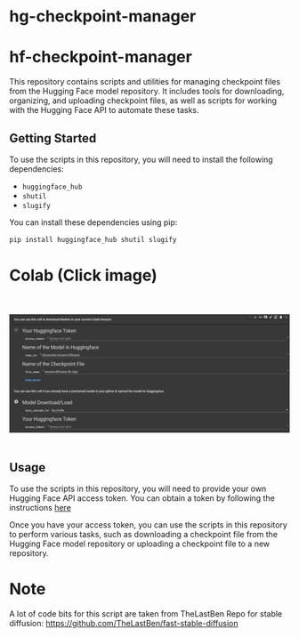 # hg-checkpoint-manager

# hf-checkpoint-manager

This repository contains scripts and utilities for managing checkpoint files from the Hugging Face model repository. It includes tools for downloading, organizing, and uploading checkpoint files, as well as scripts for working with the Hugging Face API to automate these tasks.

## Getting Started

To use the scripts in this repository, you will need to install the following dependencies:

* `huggingface_hub`
* `shutil`
* `slugify`

You can install these dependencies using pip:
```bash
pip install huggingface_hub shutil slugify
```

# Colab (Click image)


<br>&nbsp;&nbsp;&nbsp;&nbsp;&nbsp;&nbsp;&nbsp;&nbsp;&nbsp;&nbsp;&nbsp;&nbsp;&nbsp;&nbsp;&nbsp;&nbsp;&nbsp;&nbsp;&nbsp;&nbsp;&nbsp;&nbsp;&nbsp;&nbsp;&nbsp;&nbsp;&nbsp;&nbsp;&nbsp;&nbsp;&nbsp;&nbsp;&nbsp;&nbsp;&nbsp;&nbsp;&nbsp;&nbsp;&nbsp;&nbsp;&nbsp;
<a href="https://colab.research.google.com/drive/1VX4nIDcfgQh0tGp64Ygkk6Fti6Zi9Udq?usp=sharing">
<img src='https://github.com/Teragron/hg-checkpoint-manager/blob/main/preview.png'>
</a>&nbsp;&nbsp;&nbsp;&nbsp;&nbsp;&nbsp;&nbsp;&nbsp;&nbsp;&nbsp;&nbsp;&nbsp;&nbsp;







## Usage

To use the scripts in this repository, you will need to provide your own Hugging Face API access token. You can obtain a token by following the instructions [here](https://huggingface.co/docs/hub/security-tokens)

Once you have your access token, you can use the scripts in this repository to perform various tasks, such as downloading a checkpoint file from the Hugging Face model repository or uploading a checkpoint file to a new repository.

# Note
A lot of code bits for this script are taken from TheLastBen Repo for stable diffusion:
https://github.com/TheLastBen/fast-stable-diffusion

